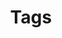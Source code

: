 ---
title: "Tags"
description: "This page contains an alphabetical list of tags used here at Greg's Place"
---